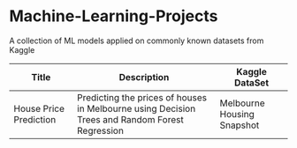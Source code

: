 # Machine-Learning-Projects
A collection of ML models applied on commonly known datasets from Kaggle

| Title                  | Description                                                                                      | Kaggle DataSet             |
|------------------------|--------------------------------------------------------------------------------------------------|----------------------------|
| House Price Prediction | Predicting the prices of houses in Melbourne  using Decision Trees and Random Forest Regression  | Melbourne Housing Snapshot |
